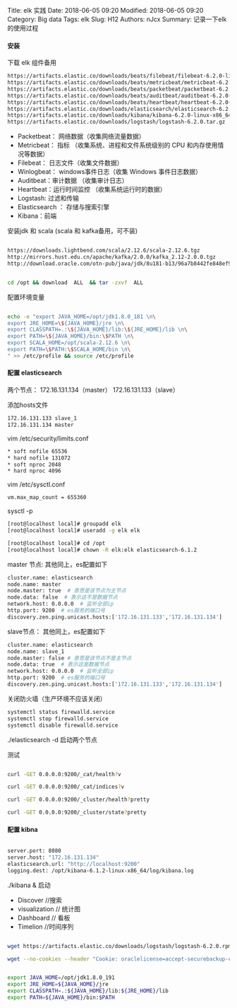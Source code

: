 Title: elk 实践
Date: 2018-06-05 09:20
Modified: 2018-06-05 09:20
Category: Big data
Tags: elk
Slug: H12
Authors: nJcx
Summary: 记录一下elk的使用过程 

#### 安装


下载 elk 组件备用

```bash
https://artifacts.elastic.co/downloads/beats/filebeat/filebeat-6.2.0-linux-x86_64.tar.gz
https://artifacts.elastic.co/downloads/beats/metricbeat/metricbeat-6.2.0-linux-x86_64.tar.gz
https://artifacts.elastic.co/downloads/beats/packetbeat/packetbeat-6.2.0-linux-x86_64.tar.gz
https://artifacts.elastic.co/downloads/beats/auditbeat/auditbeat-6.2.0-linux-x86_64.tar.gz
https://artifacts.elastic.co/downloads/beats/heartbeat/heartbeat-6.2.0-linux-x86_64.tar.gz
https://artifacts.elastic.co/downloads/elasticsearch/elasticsearch-6.2.0.tar.gz
https://artifacts.elastic.co/downloads/kibana/kibana-6.2.0-linux-x86_64.tar.gz
https://artifacts.elastic.co/downloads/logstash/logstash-6.2.0.tar.gz
```
- Packetbeat： 网络数据（收集网络流量数据）
- Metricbeat： 指标 （收集系统、进程和文件系统级别的 CPU 和内存使用情况等数据）
- Filebeat： 日志文件（收集文件数据）
- Winlogbeat： windows事件日志（收集 Windows 事件日志数据）
- Auditbeat：审计数据 （收集审计日志）
- Heartbeat：运行时间监控 （收集系统运行时的数据）
- Logstash: 过滤和传输
- Elasticsearch ： 存储与搜索引擎
- Kibana：前端 


安装jdk 和 scala
(scala 和 kafka备用，可不装)

```bash

https://downloads.lightbend.com/scala/2.12.6/scala-2.12.6.tgz
http://mirrors.hust.edu.cn/apache/kafka/2.0.0/kafka_2.12-2.0.0.tgz
http://download.oracle.com/otn-pub/java/jdk/8u181-b13/96a7b8442fe848ef90c96a2fad6ed6d1/jdk-8u181-linux-x64.tar.gz

```

```bash

cd /opt && download  ALL  && tar -zxvf  ALL

```

配置环境变量

```bash

echo -e "export JAVA_HOME=/opt/jdk1.8.0_181 \n\
export JRE_HOME=\${JAVA_HOME}/jre \n\
export CLASSPATH=.:\${JAVA_HOME}/lib:\${JRE_HOME}/lib \n\
export PATH=\${JAVA_HOME}/bin:\$PATH \n\
export SCALA_HOME=/opt/scala-2.12.6 \n\
export PATH=\$PATH:\$SCALA_HOME/bin \n\
" >> /etc/profile && source /etc/profile

```


#### 配置 elasticsearch 

两个节点：
172.16.131.134（master）
172.16.131.133（slave）


添加hosts文件

```bash
172.16.131.133 slave_1
172.16.131.134 master
```

vim /etc/security/limits.conf

```bash
* soft nofile 65536
* hard nofile 131072
* soft nproc 2048
* hard nproc 4096
```

vim /etc/sysctl.conf 

```bash
vm.max_map_count = 655360
```
sysctl -p

```bash
[root@localhost local]# groupadd elk
[root@localhost local]# useradd -g elk elk
```

```bash
[root@localhost local]# cd /opt 
[root@localhost local]# chown -R elk:elk elasticsearch-6.1.2
```


master 节点: 其他同上，es配置如下


```bash
cluster.name: elasticsearch
node.name: master
node.master: true  # 意思是该节点为主节点
node.data: false  # 表示这不是数据节点
network.host: 0.0.0.0  # 监听全部ip
http.port: 9200  # es服务的端口号
discovery.zen.ping.unicast.hosts:['172.16.131.133','172.16.131.134']
```

slave节点： 其他同上，es配置如下


```bash
cluster.name: elasticsearch
node.name: slave_1
node.master: false # 意思是该节点不是主节点
node.data: true  # 表示这是数据节点
network.host: 0.0.0.0  # 监听全部ip
http.port: 9200  # es服务的端口号
discovery.zen.ping.unicast.hosts:['172.16.131.133','172.16.131.134']
```

关闭防火墙（生产环境不应该关闭）

```bash
systemctl status firewalld.service
systemctl stop firewalld.service
systemctl disable firewalld.service
```
./elasticsearch -d 启动两个节点


测试

```bash

curl -GET 0.0.0.0:9200/_cat/health?v

curl -GET 0.0.0.0:9200/_cat/indices?v

curl -GET 0.0.0.0:9200/_cluster/health?pretty

curl -GET 0.0.0.0:9200/_cluster/state?pretty

```

#### 配置  kibna


```bash

server.port: 8080
server.host: "172.16.131.134"
elasticsearch.url: "http://localhost:9200"
logging.dest: /opt/kibana-6.1.2-linux-x86_64/log/kibana.log

```

./kibana & 启动

- Discover   //搜索
- visualization  // 统计图
- Dashboard  // 看板
- Timelion //时间序列


```bash

wget https://artifacts.elastic.co/downloads/logstash/logstash-6.2.0.rpm

wget --no-cookies --header "Cookie: oraclelicense=accept-securebackup-cookie;" http://download.oracle.com/otn-pub/java/jdk/8u191-b12/2787e4a523244c269598db4e85c51e0c/jdk-8u191-linux-x64.tar.gz


export JAVA_HOME=/opt/jdk1.8.0_191
export JRE_HOME=${JAVA_HOME}/jre
export CLASSPATH=.:${JAVA_HOME}/lib:${JRE_HOME}/lib
export PATH=${JAVA_HOME}/bin:$PATH


```

